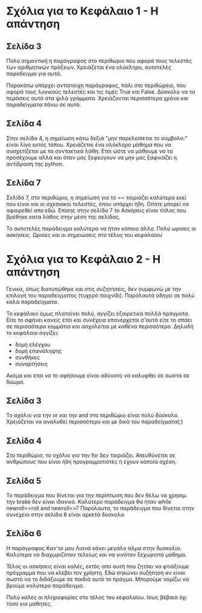 Σχόλια για το Κεφάλαιο 1 - Η απάντηση
=====================================

Σελίδα 3
--------
Πολύ σημαντική η παράγραφος στο περιθώριο που αφορά τους τελεστές
των αριθμητικών πράξεων.
Χρειάζεται ένα ολόκληρο, αυτοτελές παράδειγμα για αυτά.

Παρακάτω υπάρχει αντίστοιχη παράγραφος, πάλι στο περιθώρειο,
που αφορά τους λογικούς τελεστές και τις τιμές True και False.
Δύσκολο να τα περάσεις αυτά στα ψιλά γράμματα.
Χρειάζονται περισσότερο χρόνο και παραδείγματα πάνω σε αυτά.

Σελίδα 4
--------
Στην σελίδα 4, η σημείωση κάτω δεξιά "μην παρελείπεται 
το σύμβολο:" είναι λίγο εκτός τόπου. Χρειάζεται ένα ολόκληρο μάθημα
που να συσχετίζεται με τα συντακτικά λάθη. Ετσι ώστε να μάθουμε 
να τα προσέχουμε αλλά και όταν μας ξεφεύγουν να μην μας ξαφνιάζει η αντίδραση 
της python. 

Σελίδα 7
--------
Σελίδα 7, στο περιθώριο, η σημείωση για το == ταιριάζει καλύτερα
εκεί που είναι και οι σχεσιακοί τελεστές, όπου υπάρχει ήδη. Οπότε
μπορεί να αφαιρεθεί απο εδώ.
Επίσης στην σελίδα 7 το Ασκήσεις είναι τίτλος που βρέθηκε κατα λάθος
στην μέση της σελίδας.

Το αυτοτελές παράδειγμα καλύτερα να ήταν κάποιο άλλο.
Πολύ ωραίες οι ασκήσεις.
Ωραίες και οι σημειώσεις στο τέλος του κεφαλαίου

Σχόλια για το Κεφάλαιο 2 - Η απάντηση
=====================================

Γενικά, όπως διατυπώθηκε και στις συζητήσεις, δεν συμφωνώ με την επιλογή
του παραδείγματος (τυχερό παιχνίδι).
Παρόλαυτά οδηγεί σε πολύ καλά παραδείγματα.

Το κεφάλαιο όμως πλαταίνει πολύ, αγγίζει εξαιρετικά πολλά πράγματα.
Είτε το αφήνει κανείς έτσι και συνέχεια επανέρχεται σ'αυτά είτε
το σπάει σε περισσότερα κομμάτια και ασχολείται με καθένα περισσότερο.
Δηλαδή το κεφάλαιο αγγίζει:
- δομή ελέγχου
- δομή επανάληψης
- συνθήκες
- συναρτήσεις

Ακόμα και έτσι να το αφήσουμε είναι αδύνατο να καλυφθεί σε σωστά σε δύωρο.

Σελίδα 3
--------

Το σχόλιο για την or και την and στο περιθώριο είναι πολύ δύσκολο.
Χρειάζεται να αναλυθεί περισσότερο και με δικά του παραδείγματα(;)

Σελίδα 4
--------
Στο περιθώριο, το σχόλιο για την for δεν ταιριάζει. Απευθύνεται σε 
ανθρώπους που είναι ήδη προγραμματιστές ή έχουν κάποια σχέση.

Σελίδα 5
--------
Το παράδειγμα που δίνεται για την περίπτωση που δεν θέλω να χρησιμ.
την brake δεν είναι ιδανικό. Καλύτερο παράδειγμα θα ήταν 
while newroll<>roll and newroll<>7
Παρόλαυτα, το παράδειγμα που δίνεται στην συνέχεια στην σελίδα 6 είναι 
αρκετά δύσκολο.

Σελίδα 6
--------
Η παράγραφος Καν'το μου Λιανά κάνει μεγάλο άλμα στην δυσκολία.
Καλύτερα να διαχωριζόταν τελείως και να γινόταν ξεχωριστό μάθημα.

Τέλος οι ασκήσεις είναι καλές, εκτός απο αυτή που ζητάει
να φτιάξουμε πρόγραμμα που να κλέβει τον χρήστη. Εδώ 
σηκώνει συζήτηση αν είναι σωστό να το διδάξουμε σε παιδιά
αυτό το πράγμα. Μπορούμε νομίζω να βρούμε καλύτερο παράδειγμα.

Πολύ καλές οι πληροφορίες στο τέλος του κεφαλαίου.
Ισως βέβαια όχι τόσο για μαθητές.

